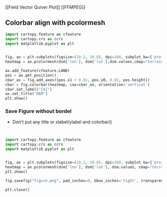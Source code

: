 

[[Field Vector Quiver Plot]] [[FFMPEG]]
## Colorbar align with pcolormesh 


```python
import cartopy.feature as cfeature
import cartopy.crs as ccrs
import matplotlib.pyplot as plt

  
fig, ax = plt.subplots(figsize=(19.2, 10.8), dpi=100, subplot_kw={'projection': ccrs.PlateCarree()})
heatmap = ax.pcolormesh(dsm['lon'], dsm['lat'],dsm.values,cmap="terrain", transform=ccrs.PlateCarree())

ax.add_feature(cfeature.LAND)
pos = ax.get_position()
cbar_ax = fig.add_axes([pos.x1 + 0.01, pos.y0, 0.02, pos.height])
cbar = fig.colorbar(heatmap, cax=cbar_ax, orientation='vertical')
cbar.set_label("[m]")
ax.set_title('DEM')
plt.show()
```

### Save Figure without bordel

- Don't put any title or xlabel/ylabel and colorbar()

```python


import cartopy.feature as cfeature
import cartopy.crs as ccrs
import matplotlib.pyplot as plt


fig, ax = plt.subplots(figsize=(19.2, 10.8), dpi=100, subplot_kw={'projection': ccrs.PlateCarree()})
heatmap = ax.pcolormesh(dsm['lon'], dsm['lat'], dsm.values, cmap="terrain", transform=ccrs.PlateCarree())
plt.show()

fig.savefig("figure.png", pad_inches=0, bbox_inches='tight', transparent=True)

plt.close()
```